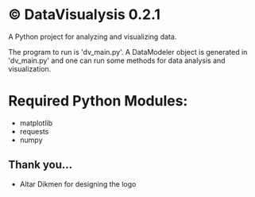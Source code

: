 # © DataVisualysis 0.2.1

A Python project for analyzing and visualizing data.

The program to run is 'dv_main.py'. A DataModeler object is generated in 'dv_main.py' and one can run some methods for data analysis and visualization.

# Required Python Modules:
- matplotlib
- requests
- numpy

## Thank you...
- Altar Dikmen for designing the logo
